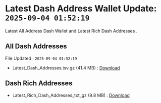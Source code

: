 # Latest Dash Address Wallet Update: `2025-09-04 01:52:19`

Latest All Address Dash Wallet and Latest Rich Dash Addresses .

## All Dash Addresses

File Updated : `2025-09-04 01:52:19`

- Latest_Dash_Addresses.tsv.gz (41.4 MB) : [Download](https://github.com/Pymmdrza/Rich-Address-Wallet/releases/tag/Dash)

## Dash Rich Addresses

- Latest_Rich_Dash_Addresses_txt_gz (9.8 MB) : [Download](https://github.com/Pymmdrza/Rich-Address-Wallet/releases/tag/Dash)
